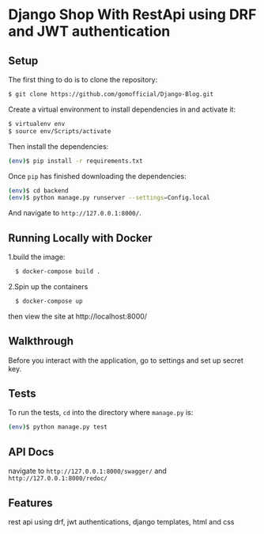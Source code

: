 # Django Shop With RestApi using DRF and JWT authentication

## Setup

The first thing to do is to clone the repository:

```sh
$ git clone https://github.com/gomofficial/Django-Blog.git
```

Create a virtual environment to install dependencies in and activate it:

```sh
$ virtualenv env
$ source env/Scripts/activate
```

Then install the dependencies:

```sh
(env)$ pip install -r requirements.txt
```


Once `pip` has finished downloading the dependencies:
```sh
(env)$ cd backend 
(env)$ python manage.py runserver --settings=Config.local

```
And navigate to `http://127.0.0.1:8000/`.


## Running Locally with Docker

1.build the image:

```sh
  $ docker-compose build .
```
2.Spin up the containers
```sh
  $ docker-compose up
```
then view the site at  http://localhost:8000/

## Walkthrough

Before you interact with the application, go to settings and set up
secret key.


## Tests

To run the tests, `cd` into the directory where `manage.py` is:
```sh
(env)$ python manage.py test

```
## API Docs 
  navigate to `http://127.0.0.1:8000/swagger/` and `http://127.0.0.1:8000/redoc/`
  
## Features
 rest api using drf,
 jwt authentications,
 django templates,
 html and css
